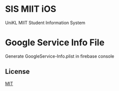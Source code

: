 # SIS MIIT iOS

UniKL MIIT Student Information System

# Google Service Info File

Generate GoogleService-Info.plist in firebase console

## License

[MIT](https://choosealicense.com/licenses/mit/)
